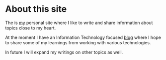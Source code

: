 # About this site

The is [my](https://www.linkedin.com/in/nicocoetzee/) personal site where I like to write and share information about topics close to my heart.

At the moment I have an Information Technology focused [blog](blog/index.md) where I hope to share some of my learnings from working with various technologies. 

In future I will expand my writings on other topics as well.

